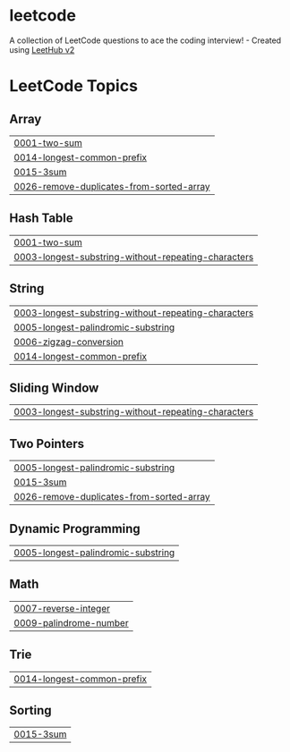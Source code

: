 # leetcode
A collection of LeetCode questions to ace the coding interview! - Created using [LeetHub v2](https://github.com/arunbhardwaj/LeetHub-2.0)

<!---LeetCode Topics Start-->
# LeetCode Topics
## Array
|  |
| ------- |
| [0001-two-sum](https://github.com/sweun2/leetcode/tree/master/0001-two-sum) |
| [0014-longest-common-prefix](https://github.com/sweun2/leetcode/tree/master/0014-longest-common-prefix) |
| [0015-3sum](https://github.com/sweun2/leetcode/tree/master/0015-3sum) |
| [0026-remove-duplicates-from-sorted-array](https://github.com/sweun2/leetcode/tree/master/0026-remove-duplicates-from-sorted-array) |
## Hash Table
|  |
| ------- |
| [0001-two-sum](https://github.com/sweun2/leetcode/tree/master/0001-two-sum) |
| [0003-longest-substring-without-repeating-characters](https://github.com/sweun2/leetcode/tree/master/0003-longest-substring-without-repeating-characters) |
## String
|  |
| ------- |
| [0003-longest-substring-without-repeating-characters](https://github.com/sweun2/leetcode/tree/master/0003-longest-substring-without-repeating-characters) |
| [0005-longest-palindromic-substring](https://github.com/sweun2/leetcode/tree/master/0005-longest-palindromic-substring) |
| [0006-zigzag-conversion](https://github.com/sweun2/leetcode/tree/master/0006-zigzag-conversion) |
| [0014-longest-common-prefix](https://github.com/sweun2/leetcode/tree/master/0014-longest-common-prefix) |
## Sliding Window
|  |
| ------- |
| [0003-longest-substring-without-repeating-characters](https://github.com/sweun2/leetcode/tree/master/0003-longest-substring-without-repeating-characters) |
## Two Pointers
|  |
| ------- |
| [0005-longest-palindromic-substring](https://github.com/sweun2/leetcode/tree/master/0005-longest-palindromic-substring) |
| [0015-3sum](https://github.com/sweun2/leetcode/tree/master/0015-3sum) |
| [0026-remove-duplicates-from-sorted-array](https://github.com/sweun2/leetcode/tree/master/0026-remove-duplicates-from-sorted-array) |
## Dynamic Programming
|  |
| ------- |
| [0005-longest-palindromic-substring](https://github.com/sweun2/leetcode/tree/master/0005-longest-palindromic-substring) |
## Math
|  |
| ------- |
| [0007-reverse-integer](https://github.com/sweun2/leetcode/tree/master/0007-reverse-integer) |
| [0009-palindrome-number](https://github.com/sweun2/leetcode/tree/master/0009-palindrome-number) |
## Trie
|  |
| ------- |
| [0014-longest-common-prefix](https://github.com/sweun2/leetcode/tree/master/0014-longest-common-prefix) |
## Sorting
|  |
| ------- |
| [0015-3sum](https://github.com/sweun2/leetcode/tree/master/0015-3sum) |
<!---LeetCode Topics End-->